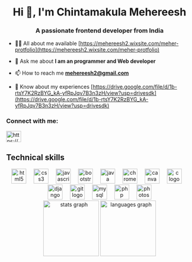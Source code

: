 <h1 align="center">Hi 👋, I'm Chintamakula Mehereesh</h1>

<h3 align="center">A passionate frontend developer from India</h3>





- 👨‍💻 All about me available [https://mehereesh2.wixsite.com/meher-protfolio](https://mehereesh2.wixsite.com/meher-protfolio)



- 💬 Ask me about **I am an programmer and Web developer**



- 📫 How to reach me **mehereesh2@gmail.com**



- 📄 Know about my experiences [https://drive.google.com/file/d/1b-rtsY7K2RzBYG_kA-yfRpJqv7B3n3zH/view?usp=drivesdk](https://drive.google.com/file/d/1b-rtsY7K2RzBYG_kA-yfRpJqv7B3n3zH/view?usp=drivesdk)



<h3 align="left">Connect with me:</h3>

<p align="left">

<a href="https://linkedin.com/in/https://www.linkedin.com/in/chintamakula-mehereesh-009b9822b?utm_source=share&utm_campaign=share_via&utm_content=profile&utm_medium=android_app" target="blank"><img align="center" src="https://raw.githubusercontent.com/rahuldkjain/github-profile-readme-generator/master/src/images/icons/Social/linked-in-alt.svg" alt="https://www.linkedin.com/in/chintamakula-mehereesh-009b9822b?utm_source=share&utm_campaign=share_via&utm_content=profile&utm_medium=android_app" height="30" width="40" /></a>

</p>



<h2 align="left">Technical skills</h2>


<div align="center">
  <img src="https://cdn.jsdelivr.net/gh/devicons/devicon/icons/html5/html5-original.svg" height="40" alt="html5 logo"  />
  <img width="12" />
  <img src="https://cdn.jsdelivr.net/gh/devicons/devicon/icons/css3/css3-original.svg" height="40" alt="css3 logo"  />
  <img width="12" />
  <img src="https://cdn.jsdelivr.net/gh/devicons/devicon/icons/javascript/javascript-original.svg" height="40" alt="javascript logo"  />
  <img width="12" />
  <img src="https://cdn.jsdelivr.net/gh/devicons/devicon/icons/bootstrap/bootstrap-original.svg" height="40" alt="bootstrap logo"  />
  <img width="12" />
  <img src="https://cdn.jsdelivr.net/gh/devicons/devicon/icons/java/java-original.svg" height="40" alt="java logo"  />
  <img width="12" />
  <img src="https://cdn.jsdelivr.net/gh/devicons/devicon/icons/chrome/chrome-original.svg" height="40" alt="chrome logo"  />
  <img width="12" />
  <img src="https://cdn.jsdelivr.net/gh/devicons/devicon/icons/canva/canva-original.svg" height="40" alt="canva logo"  />
  <img width="12" />
  <img src="https://cdn.jsdelivr.net/gh/devicons/devicon/icons/c/c-original.svg" height="40" alt="c logo"  />
  <img width="12" />
  <img src="https://cdn.jsdelivr.net/gh/devicons/devicon/icons/django/django-plain.svg" height="40" alt="django logo"  />
  <img width="12" />
  <img src="https://cdn.jsdelivr.net/gh/devicons/devicon/icons/git/git-original.svg" height="40" alt="git logo"  />
  <img width="12" />
  <img src="https://cdn.jsdelivr.net/gh/devicons/devicon/icons/mysql/mysql-original.svg" height="40" alt="mysql logo"  />
  <img width="12" />
  <img src="https://cdn.jsdelivr.net/gh/devicons/devicon/icons/php/php-original.svg" height="40" alt="php logo"  />
  <img width="12" />
  <img src="https://cdn.jsdelivr.net/gh/devicons/devicon/icons/photoshop/photoshop-plain.svg" height="40" alt="photoshop logo"  />
</div>


<div align="center">
  <img src="https://github-readme-stats.vercel.app/api?username=mehereesh&hide_title=false&hide_rank=false&show_icons=true&include_all_commits=true&count_private=true&disable_animations=false&theme=dracula&locale=en&hide_border=false&order=1" height="150" alt="stats graph"  />
  <img src="https://github-readme-stats.vercel.app/api/top-langs?username=mehereesh&locale=en&hide_title=false&layout=compact&card_width=320&langs_count=5&theme=dracula&hide_border=false&order=2" height="150" alt="languages graph"  />
</div>

